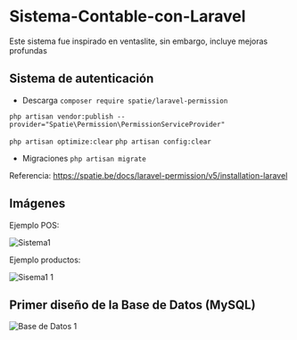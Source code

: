 # Sistema-Contable-con-Laravel
Este sistema fue inspirado en ventaslite, sin embargo, incluye mejoras profundas

## Sistema de autenticación
- Descarga
`composer require spatie/laravel-permission`

`php artisan vendor:publish --provider="Spatie\Permission\PermissionServiceProvider"`

`php artisan optimize:clear`
`php artisan config:clear`
- Migraciones
`php artisan migrate`

Referencia: https://spatie.be/docs/laravel-permission/v5/installation-laravel

## Imágenes

Ejemplo POS:

![Sistema1](https://github.com/perezgarridogilb/Sistema-Contable-con-Laravel/assets/56992179/11518f12-5b13-46d8-9a2b-6ba76b747384)

Ejemplo productos:

![Sisema1 1](https://github.com/perezgarridogilb/Sistema-Contable-con-Laravel/assets/56992179/92309196-6762-4e5b-889f-3ec4b2a2a79d)

## Primer diseño de la Base de Datos (MySQL)

![Base de Datos 1](https://github.com/perezgarridogilb/Backend-projects/assets/56992179/39960901-0bd4-41e4-9999-b434cf799736)
